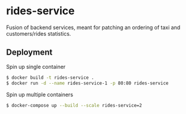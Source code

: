 # rides-service
Fusion of backend services, meant for patching an ordering of taxi and customers/rides statistics.


## Deployment
Spin up single container
```bash
$ docker build -t rides-service .
$ docker run -d --name rides-service-1 -p 80:80 rides-service
```

Spin up multiple containers
```bash
$ docker-compose up --build --scale rides-service=2
```